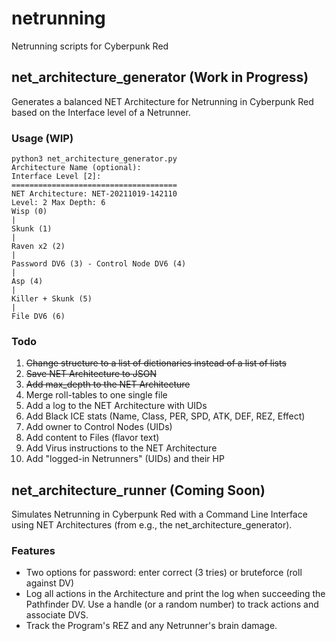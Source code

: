 # netrunning
Netrunning scripts for Cyberpunk Red

## net\_architecture\_generator (Work in Progress)
Generates a balanced NET Architecture for Netrunning in Cyberpunk Red based on the Interface level of a Netrunner.

### Usage (WIP)
```
python3 net_architecture_generator.py
Architecture Name (optional): 
Interface Level [2]: 
=====================================
NET Architecture: NET-20211019-142110
Level: 2 Max Depth: 6
Wisp (0) 
|
Skunk (1) 
|
Raven x2 (2) 
|
Password DV6 (3) - Control Node DV6 (4) 
|
Asp (4) 
|
Killer + Skunk (5) 
|
File DV6 (6) 
```

### Todo
1. ~~Change structure to a list of dictionaries instead of a list of lists~~
2. ~~Save NET Architecture to JSON~~
3. ~~Add max\_depth to the NET Architecture~~
4. Merge roll-tables to one single file
4. Add a log to the NET Architecture with UIDs
5. Add Black ICE stats (Name, Class, PER, SPD, ATK, DEF, REZ, Effect)
6. Add owner to Control Nodes (UIDs)
7. Add content to Files (flavor text)
8. Add Virus instructions to the NET Architecture
9. Add "logged-in Netrunners" (UIDs) and their HP

## net\_architecture\_runner (Coming Soon)
Simulates Netrunning in Cyberpunk Red with a Command Line Interface using NET Architectures (from e.g., the net\_architecture\_generator).

### Features
- Two options for password: enter correct (3 tries) or bruteforce (roll against DV)
- Log all actions in the Architecture and print the log when succeeding the Pathfinder DV. Use a handle (or a random number) to track actions and associate DVS.
- Track the Program's REZ and any Netrunner's brain damage.   
